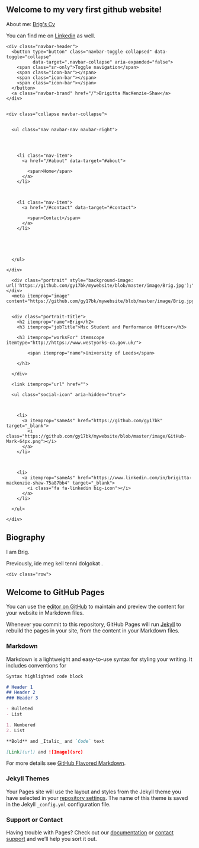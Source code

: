 ## Welcome to my very first github website!

About me: [Brig's Cv](https://gy17bk.github.io/CV_final_brigi_kedves.pdf)

You can find me on [Linkedin](https://www.linkedin.com/in/brigitta-mackenzie-shaw-75a87bb4/) as well.

  <link rel="alternate" href="http://www.mikelartetxe.com/index.xml" type="application/rss+xml" title="Mikel Artetxe">
  <link rel="feed" href="http://www.mikelartetxe.com/index.xml" type="application/rss+xml" title="Mikel Artetxe">

  <link rel="icon" type="image/png" href="/img/icon.png">
  <link rel="apple-touch-icon" type="image/png" href="/img/apple-touch-icon.png">

  <link rel="canonical" href="http://www.mikelartetxe.com/">

  

  <title>Brig</title>

<body id="top" data-spy="scroll" data-target="#navbar-main" data-offset="71">

<nav class="navbar navbar-default navbar-fixed-top" id="navbar-main">
  <div class="container">

    
    <div class="navbar-header">
      <button type="button" class="navbar-toggle collapsed" data-toggle="collapse"
              data-target=".navbar-collapse" aria-expanded="false">
        <span class="sr-only">Toggle navigation</span>
        <span class="icon-bar"></span>
        <span class="icon-bar"></span>
        <span class="icon-bar"></span>
      </button>
      <a class="navbar-brand" href="/">Brigitta MacKenzie-Shaw</a>
    </div>

    
    <div class="collapse navbar-collapse">

      
      <ul class="nav navbar-nav navbar-right">
        

        

        <li class="nav-item">
          <a href="/#about" data-target="#about">
            
            <span>Home</span>
          </a>
        </li>

 

        <li class="nav-item">
          <a href="/#contact" data-target="#contact">
            
            <span>Contact</span>
          </a>
        </li>

        
        

        
      </ul>

    </div>
  </div>
</nav>



<span id="homepage" style="display: none"></span>



  
  
  <section id="about" class="home-section">
    <div class="container">
      



<div class="row" itemprop="author" itemscope itemtype="http://schema.org/Person" itemref="person-email person-telephone person-address">
  <div class="col-xs-12 col-md-4">
    <div id="profile">

      
      <div class="portrait" style="background-image: url('https://github.com/gy17bk/mywebsite/blob/master/image/Brig.jpg');"></div>
      <meta itemprop="image" content="https://github.com/gy17bk/mywebsite/blob/master/image/Brig.jpg">
      

      <div class="portrait-title">
        <h2 itemprop="name">Brig</h2>
        <h3 itemprop="jobTitle">Msc Student and Performance Officer</h3>
        
        <h3 itemprop="worksFor" itemscope itemtype="http://https://www.westyorks-ca.gov.uk/">
          
            <span itemprop="name">University of Leeds</span>
          
        </h3>
        
      </div>

      <link itemprop="url" href="">

      <ul class="social-icon" aria-hidden="true">
        
        
        
        <li>
          <a itemprop="sameAs" href="https://github.com/gy17bk" target="_blank">
            <i class="https://github.com/gy17bk/mywebsite/blob/master/image/GitHub-Mark-64px.png"></i>
          </a>
        </li>
        
  
        
        <li>
          <a itemprop="sameAs" href="https://www.linkedin.com/in/brigitta-mackenzie-shaw-75a87bb4" target="_blank">
            <i class="fa fa-linkedin big-icon"></i>
          </a>
        </li>
        
      </ul>

    </div>
  </div>
  <div class="col-xs-12 col-md-8" itemprop="description">

    

<h1 id="biography">Biography</h1>

<p>I am Brig.</p>

<p>Previously, ide meg kell tenni dolgokat .</p>


    <div class="row">

## Welcome to GitHub Pages

You can use the [editor on GitHub](https://github.com/gy17bk/mywebsite/edit/master/README.md) to maintain and preview the content for your website in Markdown files.

Whenever you commit to this repository, GitHub Pages will run [Jekyll](https://jekyllrb.com/) to rebuild the pages in your site, from the content in your Markdown files.

### Markdown

Markdown is a lightweight and easy-to-use syntax for styling your writing. It includes conventions for

```markdown
Syntax highlighted code block

# Header 1
## Header 2
### Header 3

- Bulleted
- List

1. Numbered
2. List

**Bold** and _Italic_ and `Code` text

[Link](url) and ![Image](src)
```

For more details see [GitHub Flavored Markdown](https://guides.github.com/features/mastering-markdown/).

### Jekyll Themes

Your Pages site will use the layout and styles from the Jekyll theme you have selected in your [repository settings](https://github.com/gy17bk/mywebsite/settings). The name of this theme is saved in the Jekyll `_config.yml` configuration file.

### Support or Contact

Having trouble with Pages? Check out our [documentation](https://help.github.com/categories/github-pages-basics/) or [contact support](https://github.com/contact) and we’ll help you sort it out.
